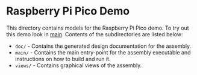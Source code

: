 # Raspberry Pi Pico Demo

This directory contains models for the Raspberry Pi Pico demo. To try out this demo look in [main](main/README.md). Contents of the subdirectories are listed below:

 * `doc/` - Contains the generated design documentation for the assembly.
 * `main/` - Contains the main entry-point for the assembly executable and instructions on how to build and run it.
 * `views/` - Contains graphical views of the assembly.
